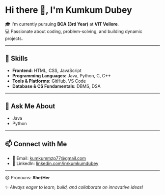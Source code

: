 # Hi there 👋, I'm Kumkum Dubey  

🎓 I'm currently pursuing **BCA (3rd Year)** at **VIT Vellore**.  
💻 Passionate about coding, problem-solving, and building dynamic projects.  

---

## 🚀 Skills  
- **Frontend:** HTML, CSS, JavaScript  
- **Programming Languages:** Java, Python, C, C++  
- **Tools & Platforms:** GitHub, VS Code  
- **Database & CS Fundamentals:** DBMS, DSA  

---

## 💬 Ask Me About  
- Java  
- Python  

---

## 📫 Connect with Me  
- 📧 Email: [kumkummzp77@gmail.com](mailto:kumkummzp77@gmail.com)  
- 🔗 LinkedIn: [linkedin.com/in/kumkumdubey](https://linkedin.com/in/kumkumdubey)  

---

😄 Pronouns: **She/Her**  

✨ *Always eager to learn, build, and collaborate on innovative ideas!*  
